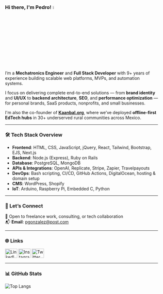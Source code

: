 ### Hi there, I'm Pedro! <a href="https://linkedin.com/in/pedroagont/"><img src="https://media.giphy.com/media/hvRJCLFzcasrR4ia7z/giphy.gif" width="5%"></a>

I’m a **Mechatronics Engineer** and **Full Stack Developer** with 9+ years of experience building scalable web platforms, MVPs, and automation systems.

I focus on delivering complete end-to-end solutions — from **brand identity** and **UI/UX** to **backend architecture**, **SEO**, and **performance optimization** — for personal brands, SaaS products, nonprofits, and small businesses.

I'm also the co-founder of [**Kaanbal.org**](https://kaanbal.org), where we’ve deployed **offline-first EdTech hubs** in 30+ underserved rural communities across Mexico.

---

### 🛠️ Tech Stack Overview

- **Frontend**: HTML, CSS, JavaScript, jQuery, React, Tailwind, Bootstrap, EJS, Next.js  
- **Backend**: Node.js (Express), Ruby on Rails  
- **Database**: PostgreSQL, MongoDB  
- **APIs & Integrations**: OpenAI, Replicate, Stripe, Zapier, Travelpayouts  
- **DevOps**: Bash scripting, CI/CD, GitHub Actions, DigitalOcean, hosting & domain setup  
- **CMS**: WordPress, Shopify  
- **IoT**: Arduino, Raspberry Pi, Embedded C, Python

---

### 🤝 Let’s Connect

💬 Open to freelance work, consulting, or tech collaboration  
📬 **Email**: pgonzalez@post.com

---

### 🌐 Links

<p align="left">
<a href="https://linkedin.com/in/pedroagont" target="_blank"><img src="https://raw.githubusercontent.com/rahuldkjain/github-profile-readme-generator/master/src/images/icons/Social/linked-in-alt.svg" alt="LinkedIn" height="30" width="40" /></a>
<a href="https://instagram.com/pedroagont" target="_blank"><img src="https://raw.githubusercontent.com/rahuldkjain/github-profile-readme-generator/master/src/images/icons/Social/instagram.svg" alt="Instagram" height="30" width="40" /></a>
<a href="https://twitter.com/pedroagont" target="_blank"><img src="https://raw.githubusercontent.com/rahuldkjain/github-profile-readme-generator/master/src/images/icons/Social/twitter.svg" alt="Twitter" height="30" width="40" /></a>
</p>

---

### 📊 GitHub Stats

![Top Langs](https://github-readme-stats.vercel.app/api/top-langs/?username=pedroagont&layout=compact)
